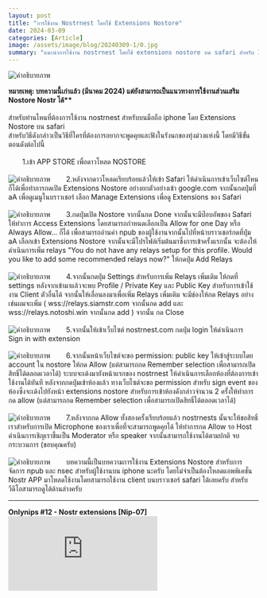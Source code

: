 ```yaml
---
layout: post
title: "การใช้งาน Nostrnest โดยใช้ Extensions Nostore"
date: 2024-03-09
categories: [Article]
image: /assets/image/blog/20240309-1/0.jpg
summary: "แนะนำการใช้งาน nostrnest โดยใช้ extensions nostore บน safari สำหรับ IPhone"
---
```


<img src="{{ '/assets/image/blog/20240309-1/0.jpg' | relative_url }}"
     alt="คำอธิบายภาพ"
     class="mx-auto rounded-xl mb-6"
     loading="lazy">

<div class="px-2 py-2 border bg-red-200 text-whlie rounded"><b>หมายเหตุ: บทความนี้เก่าแล้ว (มีนาคม 2024) แต่ยังสามารถเป็นแนวทางการใช้งานส่วนเสริม Nostore Nostr ได้**</b></div>
<br>
สำหรับท่านไหนที่ต้องการใช้งาน nostrnest สำหรับบนมือถือ iphone โดย Extensions Nostore บน safari
<br>
สำหรับวิธีดังกล่าวเป็นวิธีที่ใครที่ต้องการอยากจะพูดคุยและฟังในรังนกของทุ่งม่วงแห่งนี้ โดยมีวิธีขั้นตอนดังต่อไปนี้
<br><br>
&ensp;&ensp;&ensp;&ensp;1.เข้า APP STORE เพื่อดาวโหลด NOSTORE
<br><br>
<img src="{{ '/assets/image/blog/20240309-1/1.jpg' | relative_url }}"
     alt="คำอธิบายภาพ"
     class="mx-auto rounded-xl mb-6"
     loading="lazy">
&ensp;&ensp;&ensp;&ensp;2.หลังจากดาวโหลดเรียบร้อยแล้วให้เข้า Safari ให้ดำเนินการเข้าเว็บไซต์ไหนก็ได้เพื่อทำการกดเปิด Extensions Nostore อย่างยกตัวอย่างเข้า google.com จากนั้นกดปุ่มที่ aA เพื่อดูเมนูในบราวเชอร์ เลือก Manage Extensions เพื่อดู Extensions ของ Safari
<br><br>
<img src="{{ '/assets/image/blog/20240309-1/2.jpg' | relative_url }}"
     alt="คำอธิบายภาพ"
     class="mx-auto rounded-xl mb-6"
     loading="lazy">
&ensp;&ensp;&ensp;&ensp;3.กดปุ่มเปิด Nostore จากนั้นกด Done จากนั้นจะมีป๊อบอัพของ Safari ให้ทำการ Access Extensions โดยสามารถกำหนดเลือกเป็น Allow for one Day หรือ Always Allow… ก็ได้ เพื่อสามารถอ่านค่า npub ของผู้ใช้งานจากนั้นไปที่หน้าบราวเชอร์กดที่ปุ่ม aA เลือกเข้า  Extensions Nostore จากนั้นจะมีโปรไฟล์เริ่มต้นมาซึ่งการเข้าครั้งแรกนั้น จะต้องให้ดำเนินการเพิ่ม relays "You do not have any relays setup for this profile. Would you like to add some recommended relays now?" ให้กดปุ่ม Add Relays
<br><br>
<img src="{{ '/assets/image/blog/20240309-1/3.jpg' | relative_url }}"
     alt="คำอธิบายภาพ"
     class="mx-auto rounded-xl mb-6"
     loading="lazy">
&ensp;&ensp;&ensp;&ensp;4.จากนั้นกดปุ่ม Settings สำหรับการเพิ่ม Relays เพิ่มเติม ให้กดที่ settings หลังจากเข้ามาแล้วจะพบ Profile / Private Key และ Public Key สำหรับการเข้าใช้งาน Client ตัวอื่นได้ จากนั้นให้เลื่อนลงมาเพื่อเพิ่ม Relays เพิ่มเติม จะมีช่องให้กด Relays อย่างเช่นผมจะเพิ่ม ( wss://relays.siamstr.com จากนั้นกด add  และ wss://relays.notoshi.win จากนั้นกด add ) จากนั้น กด Close
<br><br>
<img src="{{ '/assets/image/blog/20240309-1/4.jpg' | relative_url }}"
     alt="คำอธิบายภาพ"
     class="mx-auto rounded-xl mb-6"
     loading="lazy">
&ensp;&ensp;&ensp;&ensp;5.จากนั้นให้เข้าเว็บไซต์ nostrnest.com กดปุ่ม login ให้ดำเนินการ Sign in with extension
<br><br>
<img src="{{ '/assets/image/blog/20240309-1/5.jpg' | relative_url }}"
     alt="คำอธิบายภาพ"
     class="mx-auto rounded-xl mb-6"
     loading="lazy">
&ensp;&ensp;&ensp;&ensp;6.จากนั้นหน้าเว็บไซต์จะขอ permission: public key ให้เข้าสู่ระบบโดย account ใน nostore ให้กด Allow (แต่สามารถกด Remember selection เพื่อสามารถเปิดสิทธิ์ได้ตลอดเวลาได้) ระบบจะเด้งมายังหน้าแรกของ nostrnest ให้ดำเนินการเลือกห้องที่ต้องการเข้าใช้งานได้ทันที หลังจากกดปุ่มเข้าห้องแล้ว ทางเว็บไซต์จะขอ permission สำหรับ sign event ของห้องซึ่งจะเด้งไปยังหน้า  extensions nostore สำหรับการเข้าห้องดังกล่าวจำนวน 2 ครั้งให้ทำการกด allow (แต่สามารถกด Remember selection เพื่อสามารถเปิดสิทธิ์ได้ตลอดเวลาได้)
<br><br>
<img src="{{ '/assets/image/blog/20240309-1/6.jpg' | relative_url }}"
     alt="คำอธิบายภาพ"
     class="mx-auto rounded-xl mb-6"
     loading="lazy">
&ensp;&ensp;&ensp;&ensp;7.หลังจากกด Allow ทั้งสองครั้งเรียบร้อยแล้ว nostrnests นั้นจะให้ขอสิทธิ์เราสำหรับการเปิด Microphone ของเราเพื่อที่จะสามารถพูดคุยได้ ให้ทำการกด Allow รอ Host ดำเนินการเชิญเราขึ้นเป็น Moderator หรือ speaker จากนั้นสามารถใช้งานได้ตามปกติ จบกระบวนการ (ขอบคุณครับ) 
<br><br>
<img src="{{ '/assets/image/blog/20240309-1/7.jpg' | relative_url }}"
     alt="คำอธิบายภาพ"
     class="mx-auto rounded-xl mb-6"
     loading="lazy">
&ensp;&ensp;&ensp;&ensp;บทความนี้เป็นบทความการใช้งาน Extensions Nostore สำหรับการจัดการ npub และ nsec สำหรับผู้ใช้งานบน iphone นะครับ โดยไม่จำเป็นต้องโหลดแอพพิเคชั่น Nostr APP มาโหลดใช้งานโดยสามารถใช้งาน client บนบราวเชอร์ safari ได้เลยครับ สำหรับวีดีโอสามารถดูได้ด้านล่างครับ

<hr class="mx-5 my-5">
<b>Onlynips #12 - Nostr extensions [Nip-07]</b>
<div class="h-[380px] w-full">
  <iframe
    src="https://www.youtube.com/embed/ePD8aJ4v720"
    title="YouTube video"
    frameborder="0"
    allow="accelerometer; autoplay; clipboard-write; encrypted-media; gyroscope; picture-in-picture"
    allowfullscreen
    class="w-full h-full">
  </iframe>
</div>